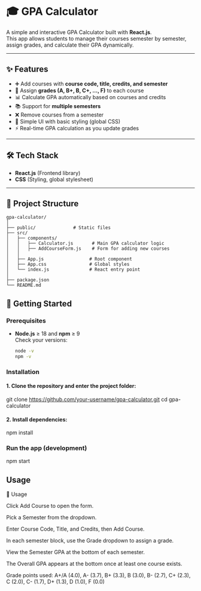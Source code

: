 # 🎓 GPA Calculator

A simple and interactive GPA Calculator built with **React.js**.  
This app allows students to manage their courses semester by semester, assign grades, and calculate their GPA dynamically.

---

## ✨ Features

- ➕ Add courses with **course code, title, credits, and semester**  
- 🎯 Assign **grades (A, B+, B, C+, …, F)** to each course  
- 📊 Calculate GPA automatically based on courses and credits  
- 📚 Support for **multiple semesters**  
- ❌ Remove courses from a semester  
- 🎨 Simple UI with basic styling (global CSS)  
- ⚡ Real-time GPA calculation as you update grades  

---

## 🛠️ Tech Stack

- **React.js** (Frontend library)  
- **CSS** (Styling, global stylesheet)  

---

## 📂 Project Structure

```plaintext
gpa-calculator/
│
├── public/              # Static files
├── src/
│   ├── components/
│   │   ├── Calculator.js       # Main GPA calculator logic
│   │   ├── AddCourseForm.js    # Form for adding new courses
│   │
│   ├── App.js                 # Root component
│   ├── App.css                # Global styles
│   └── index.js               # React entry point
│
├── package.json
└── README.md
```

## 🚀 Getting Started

### Prerequisites
- **Node.js** ≥ 18 and **npm** ≥ 9  
  Check your versions:
  ```bash
  node -v
  npm -v

### Installation

#### 1. Clone the repository and enter the project folder:

git clone https://github.com/your-username/gpa-calculator.git
cd gpa-calculator

#### 2. Install dependencies:

npm install

### Run the app (development)

npm start

## Usage

📖 Usage

Click Add Course to open the form.

Pick a Semester from the dropdown.

Enter Course Code, Title, and Credits, then Add Course.

In each semester block, use the Grade dropdown to assign a grade.

View the Semester GPA at the bottom of each semester.

The Overall GPA appears at the bottom once at least one course exists.

Grade points used: A+/A (4.0), A- (3.7), B+ (3.3), B (3.0), B- (2.7), C+ (2.3), C (2.0), C- (1.7), D+ (1.3), D (1.0), F (0.0)
